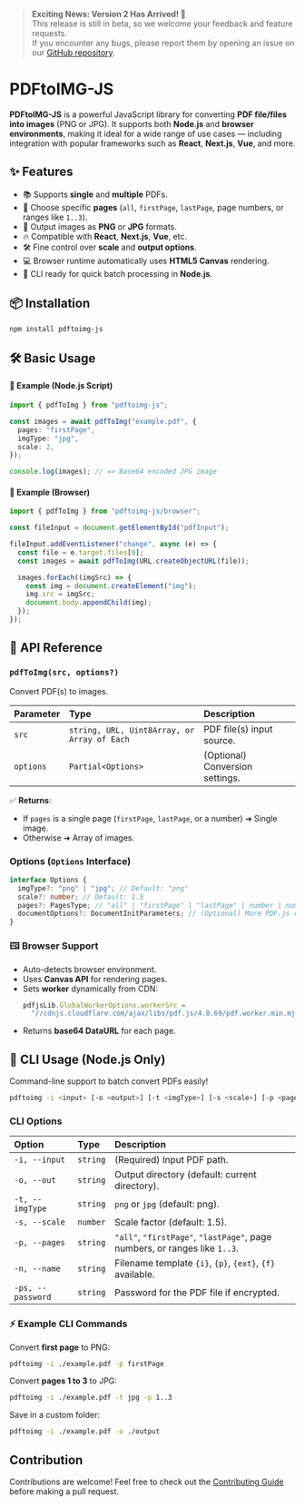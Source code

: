 > **Exciting News: Version 2 Has Arrived! 🎉**  
> This release is still in beta, so we welcome your feedback and feature requests.  
> If you encounter any bugs, please report them by opening an issue on our [GitHub repository](https://github.com/iqbal-rashed/pdftoimg-js/issues).

# PDFtoIMG-JS

**PDFtoIMG-JS** is a powerful JavaScript library for converting **PDF file/files into images** (PNG or JPG).
It supports both **Node.js** and **browser environments**, making it ideal for a wide range of use cases — including integration with popular frameworks such as **React**, **Next.js**, **Vue**, and more.

## ✨ Features

- 📚 Supports **single** and **multiple** PDFs.
- 🎯 Choose specific **pages** (`all`, `firstPage`, `lastPage`, page numbers, or ranges like `1..3`).
- 🎨 Output images as **PNG** or **JPG** formats.
- 🔥 Compatible with **React**, **Next.js**, **Vue**, etc.
- 🛠 Fine control over **scale** and **output options**.
- 💻 Browser runtime automatically uses **HTML5 Canvas** rendering.
- 🧹 CLI ready for quick batch processing in **Node.js**.

## 📦 Installation

```bash
npm install pdftoimg-js
```

## 🛠 Basic Usage

#### 🚀 Example (Node.js Script)

```ts
import { pdfToImg } from "pdftoimg-js";

const images = await pdfToImg("example.pdf", {
  pages: "firstPage",
  imgType: "jpg",
  scale: 2,
});

console.log(images); // => Base64 encoded JPG image
```

#### 📝 Example (Browser)

```ts
import { pdfToImg } from "pdftoimg-js/browser";

const fileInput = document.getElementById("pdfInput");

fileInput.addEventListener("change", async (e) => {
  const file = e.target.files[0];
  const images = await pdfToImg(URL.createObjectURL(file));

  images.forEach((imgSrc) => {
    const img = document.createElement("img");
    img.src = imgSrc;
    document.body.appendChild(img);
  });
});
```

## 📖 API Reference

### `pdfToImg(src, options?)`

Convert PDF(s) to images.

| Parameter | Type                                        | Description                     |
| :-------- | :------------------------------------------ | :------------------------------ |
| `src`     | `string, URL, Uint8Array, or Array of Each` | PDF file(s) input source.       |
| `options` | `Partial<Options>`                          | (Optional) Conversion settings. |

✅ **Returns**:

- If `pages` is a single page (`firstPage`, `lastPage`, or a number) ➔ Single image.
- Otherwise ➔ Array of images.

### Options (`Options` Interface)

```ts
interface Options {
  imgType?: "png" | "jpg"; // Default: "png"
  scale?: number; // Default: 1.5
  pages?: PagesType; // "all" | "firstPage" | "lastPage" | number | number[] | { startPage, endPage }
  documentOptions?: DocumentInitParameters; // (Optional) More PDF.js config.
}
```

### 🖽 Browser Support

- Auto-detects browser environment.
- Uses **Canvas API** for rendering pages.
- Sets **worker** dynamically from CDN:
  ```ts
  pdfjsLib.GlobalWorkerOptions.workerSrc =
    "//cdnjs.cloudflare.com/ajax/libs/pdf.js/4.8.69/pdf.worker.min.mjs";
  ```
- Returns **base64 DataURL** for each page.

## 👡 CLI Usage (Node.js Only)

Command-line support to batch convert PDFs easily!

```bash
pdftoimg -i <input> [-o <output>] [-t <imgType>] [-s <scale>] [-p <pages>] [-n <template>] [-ps <password>]
```

### CLI Options

| Option            | Type     | Description                                                                |
| :---------------- | :------- | :------------------------------------------------------------------------- |
| `-i, --input`     | `string` | (Required) Input PDF path.                                                 |
| `-o, --out`       | `string` | Output directory (default: current directory).                             |
| `-t, --imgType`   | `string` | `png` or `jpg` (default: png).                                             |
| `-s, --scale`     | `number` | Scale factor (default: 1.5).                                               |
| `-p, --pages`     | `string` | `"all"`, `"firstPage"`, `"lastPage"`, page numbers, or ranges like `1..3`. |
| `-n, --name`      | `string` | Filename template `{i}`, `{p}`, `{ext}`, `{f}` available.                  |
| `-ps, --password` | `string` | Password for the PDF file if encrypted.                                    |

### ⚡ Example CLI Commands

Convert **first page** to PNG:

```bash
pdftoimg -i ./example.pdf -p firstPage
```

Convert **pages 1 to 3** to JPG:

```bash
pdftoimg -i ./example.pdf -t jpg -p 1..3
```

Save in a custom folder:

```bash
pdftoimg -i ./example.pdf -o ./output
```

## Contribution

Contributions are welcome! Feel free to check out the [Contributing Guide](https://github.com/iqbal-rashed/pdftoimg-js/blob/main/.github/contributing.md) before making a pull request.

